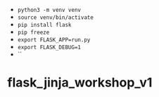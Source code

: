 

* `python3 -m venv venv`
* `source venv/bin/activate`
* `pip install flask`
* `pip freeze`
* `export FLASK_APP=run.py`
* `export FLASK_DEBUG=1`
* ``



# flask_jinja_workshop_v1
